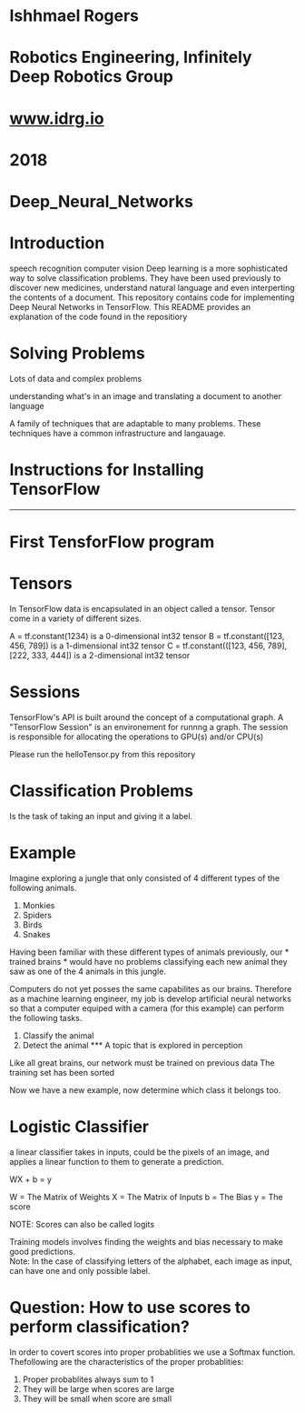 # Ishhmael Rogers
# Robotics Engineering, Infinitely Deep Robotics Group
# www.idrg.io 
# 2018 


# Deep_Neural_Networks

# Introduction

speech recognition
computer vision 
Deep learning is a more sophisticated way to solve classification problems. They have been used previously to discover new medicines, understand natural language and even interperting the contents of a document. 
This repository contains code for implementing Deep Neural Networks in TensorFlow. This README provides an explanation of the code found in the repositiory

# Solving Problems 

Lots of data and complex problems

understanding what's in an image and translating a document to another language

A family of techniques that are adaptable to many problems. These techniques have a common infrastructure and langauage.


# Instructions for Installing TensorFlow 

---

# First TensforFlow program 

# Tensors 

In TensorFlow data is encapsulated in an object called a tensor. Tensor come in a variety of different sizes. 

A = tf.constant(1234) is a 0-dimensional int32 tensor
B = tf.constant([123, 456, 789]) is a 1-dimensional int32 tensor 
C = tf.constant(([123, 456, 789], [222, 333, 444]) is a 2-dimensional int32 tensor 

# Sessions 

TensorFlow's API is built around the concept of a computational graph. A "TensorFlow Session" is an environement for runnng a graph.  The session is responsible for allocating the operations to GPU(s) and/or CPU(s) 

Please run the helloTensor.py from this repository

# Classification Problems 

Is the task of taking an input and giving it a label. 

# Example 

Imagine exploring a jungle that only consisted of 4 different types of the following animals. 

1. Monkies
2. Spiders
3. Birds
4. Snakes

Having been familiar with these different types of animals previously, our * trained brains * would have no problems classifying each new animal they saw as one of the 4 animals in this jungle. 

Computers do not yet posses the same capabilites as our brains. Therefore as a machine learning engineer, my job is develop artificial neural networks so that a computer equiped with a camera (for this example) can perform the following tasks. 

1. Classify the animal 
2. Detect the animal ***  A topic that is explored in perception

Like all great brains, our network must be trained on previous data 
The training set has been sorted 

Now we have a new example, now determine which class it belongs too. 

# Logistic Classifier 

a linear classifier takes in inputs, could be the pixels of an image, and applies a linear function to them to generate a prediction. 

WX + b = y

W = The Matrix of Weights
X = The Matrix of Inputs
b = The Bias 
y = The score

NOTE: Scores can also be called logits 

Training models involves finding the weights and bias necessary to make good predictions.  
Note: In the case of classifying letters of the alphabet, each image as input, can have one and only possible label. 

# Question: How to use scores to perform classification?

In order to covert scores into proper probablities we use a Softmax function. Thefollowing are the characteristics of the proper probablities:   

1. Proper probablites always sum to 1 
2. They will be large when scores are large
3. They will be small when score are small 







